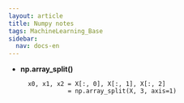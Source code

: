 ```yaml
---
layout: article
title: Numpy notes
tags: MachineLearning_Base
sidebar:
  nav: docs-en
---
```


<!--more-->

- **np.array_split()**

        x0, x1, x2 = X[:, 0], X[:, 1], X[:, 2]
                   = np.array_split(X, 3, axis=1)
